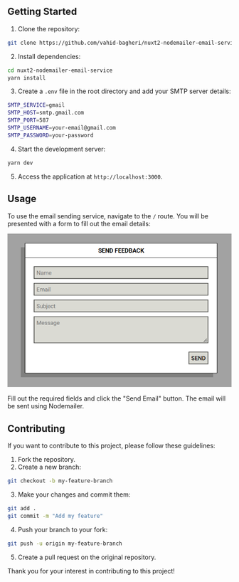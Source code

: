 ## Getting Started

1. Clone the repository:

```bash
git clone https://github.com/vahid-bagheri/nuxt2-nodemailer-email-service.git
```

2. Install dependencies:

```bash
cd nuxt2-nodemailer-email-service
yarn install
```

3. Create a `.env` file in the root directory and add your SMTP server details:

```bash
SMTP_SERVICE=gmail
SMTP_HOST=smtp.gmail.com
SMTP_PORT=587
SMTP_USERNAME=your-email@gmail.com
SMTP_PASSWORD=your-password
```

4. Start the development server:

```bash
yarn dev
```

5. Access the application at `http://localhost:3000`.

## Usage

To use the email sending service, navigate to the `/` route. You will be presented with a form to fill out the email details:

![Email Form](https://github.com/vahid-bagheri/nuxt2-nodemailer-email-service/blob/main/static/readme-form.png?raw=true)

Fill out the required fields and click the "Send Email" button. The email will be sent using Nodemailer.

## Contributing

If you want to contribute to this project, please follow these guidelines:

1. Fork the repository.
2. Create a new branch:

```bash
git checkout -b my-feature-branch
```

3. Make your changes and commit them:

```bash
git add .
git commit -m "Add my feature"
```

4. Push your branch to your fork:

```bash
git push -u origin my-feature-branch
```

5. Create a pull request on the original repository.

Thank you for your interest in contributing to this project!
